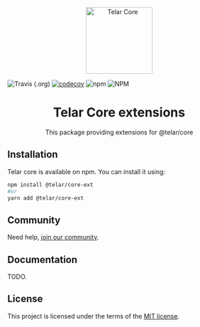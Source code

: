 <p align="center">
  <a href="https://telar.dev/" rel="noopener" target="_blank"><img width="150" src="https://raw.githubusercontent.com/red-gold/red-gold-web/master/website/static/img/logos/telar-social-logo/profile.png" alt="Telar Core"></a></p>
</p>

![Travis (.org)](https://img.shields.io/travis/telarpress/telar-core-ext)
[![codecov](https://codecov.io/gh/telarpress/telar-core-ext/branch/master/graph/badge.svg)](https://codecov.io/gh/telarpress/telar-core-ext)
![npm](https://img.shields.io/npm/v/@telar/core-ext)
![NPM](https://img.shields.io/npm/l/@telar/core-ext)

<h1 align="center">Telar Core extensions</h1>

<div align="center">
 This package providing extensions for @telar/core
</div>

## Installation

Telar core is available on npm. You can install it using:

```sh
npm install @telar/core-ext
#or
yarn add @telar/core-ext
```

## Community

Need help, [join our community](https://docs.google.com/forms/d/e/1FAIpQLSdkwt5pxmyCZQO0AmyAghBOdA-XBG298Pfm5Dw1xjNGaGeCYQ/viewform).

## Documentation

TODO.

## License

This project is licensed under the terms of the
[MIT license](/LICENSE).
